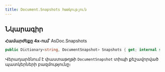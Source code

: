 ```yaml
---
title: Document.Snapshots հատկություն
---
```


## Նկարագիր

**Համարժեքը 4x-ում՝** AsDoc.Snapshots

```c#
public Dictionary<string, DocumentSnapshot> Snapshots { get; internal set; } = new(StringComparer.InvariantCultureIgnoreCase);
```

Վերադարձնում է փաստաթղթի `DocumentSnapshot` տիպի քեշավորված պատկերների բազմությունը։

